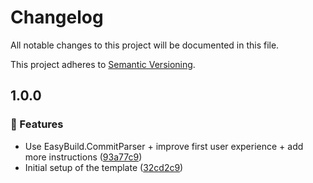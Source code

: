 # Changelog

All notable changes to this project will be documented in this file.

This project adheres to [Semantic Versioning](https://semver.org/spec/v2.0.0.html).

<!-- Don't add your changes manually, it will be done based on your Git history when making a release -->

<!-- EasyBuild: START -->
<!-- last_commit_released: 93a77c9355923a64296770573ee93940ea14d1d5 -->
<!-- EasyBuild: END -->

## 1.0.0

### 🚀 Features

- Use EasyBuild.CommitParser + improve first user experience + add more instructions ([93a77c9](https://github.com/easybuild-org/EasyBuild.FileSystemProvider/commit/93a77c9355923a64296770573ee93940ea14d1d5))
- Initial setup of the template ([32cd2c9](https://github.com/easybuild-org/EasyBuild.FileSystemProvider/commit/32cd2c90729fc88f1eece20a2d744cc2f68dede1))
